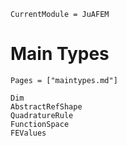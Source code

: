 ```@meta
CurrentModule = JuAFEM
```

# Main Types

```@index
Pages = ["maintypes.md"]
```

```@docs
Dim
AbstractRefShape
QuadratureRule
FunctionSpace
FEValues
```
